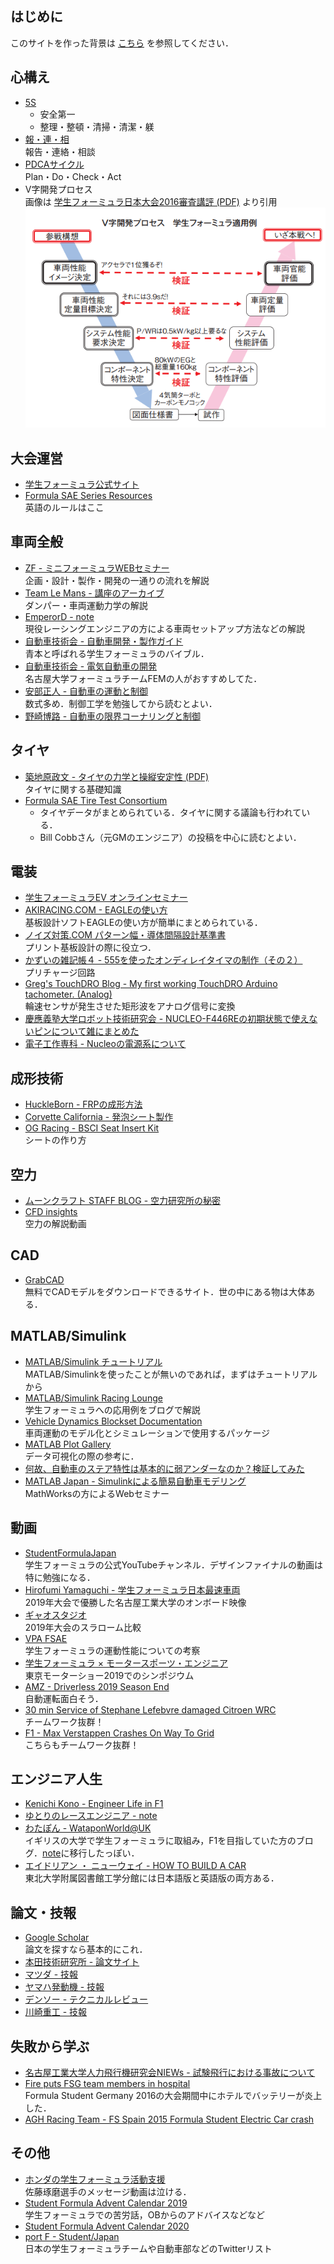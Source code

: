 ## はじめに
このサイトを作った背景は [こちら](https://github.com/xxkizashi/FSAE_TO_WIN#description) を参照してください．

## 心構え
- [5S](https://ja.wikipedia.org/wiki/5S)
    - 安全第一
    - 整理・整頓・清掃・清潔・躾
- [報・連・相](https://ja.wikipedia.org/wiki/%E5%A0%B1%E3%83%BB%E9%80%A3%E3%83%BB%E7%9B%B8)  
    報告・連絡・相談
- [PDCAサイクル](https://ja.wikipedia.org/wiki/PDCA%E3%82%B5%E3%82%A4%E3%82%AF%E3%83%AB)  
    Plan・Do・Check・Act
- V字開発プロセス  
    画像は [学生フォーミュラ日本大会2016審査講評 (PDF)](https://www.jsae.or.jp/formula/jp/student_formula/14th_result/docu/SAE_2016_03.pdf) より引用  
    ![v_model](/img/v_model.PNG)

## 大会運営
- [学生フォーミュラ公式サイト](https://www.jsae.or.jp/formula/jp/)
- [Formula SAE Series Resources](https://www.fsaeonline.com/cdsweb/gen/DocumentResources.aspx)  
    英語のルールはここ

## 車両全般
- [ZF - ミニフォーミュラWEBセミナー](https://www.zf.com/products/ja/motorsport/motorsport_japan/mini_forumula_web_seminar/mini_formula_web_seminar.html)  
    企画・設計・製作・開発の一通りの流れを解説
- [Team Le Mans - 講座のアーカイブ](http://a011w.broada.jp/cantalwaysget/)  
    ダンパー・車両運動力学の解説
- [EmperorD - note](https://note.com/emperor_d)  
    現役レーシングエンジニアの方による車両セットアップ方法などの解説
- [自動車技術会 - 自動車開発・製作ガイド](https://tech.jsae.or.jp/hanbai/html/detail/j2008-31.html)  
    青本と呼ばれる学生フォーミュラのバイブル．
- [自動車技術会 - 電気自動車の開発](https://tech.jsae.or.jp/hanbai/html/detail/j2015-32.html)  
    名古屋大学フォーミュラチームFEMの人がおすすめしてた．
- [安部正人 - 自動車の運動と制御](https://www.amazon.co.jp/dp/4501419202/ref=cm_sw_r_tw_dp_U_x_199REbJBJN2ZZ)  
    数式多め．制御工学を勉強してから読むとよい．
- [野崎博路 - 自動車の限界コーナリングと制御](https://www.amazon.co.jp/dp/4501419709/ref=cm_sw_r_tw_dp_U_x_q-9REbAHCP9ZQ)

## タイヤ
- [築地原政文 - タイヤの力学と操縦安定性 (PDF)](https://www.jsae.or.jp/~dat1/mr/motor15/mr200238.pdf)  
    タイヤに関する基礎知識
- [Formula SAE Tire Test Consortium](http://www.fsaettc.org/)
    - タイヤデータがまとめられている．タイヤに関する議論も行われている．
    - Bill Cobbさん（元GMのエンジニア）の投稿を中心に読むとよい．

## 電装
- [学生フォーミュラEV オンラインセミナー](https://www.jsae.or.jp/form/?id=27)  
- [AKIRACING.COM - EAGLEの使い方](http://akiracing.com/2017/05/27/eagle_tutorial/)  
    基板設計ソフトEAGLEの使い方が簡単にまとめられている．
- [ノイズ対策.COM パターン幅・導体間隔設計基準書](https://www.noise-counterplan.com/article/14951064.html)  
    プリント基板設計の際に役立つ．
- [かずいの雑記帳４ - 555を使ったオンディレイタイマの制作（その２）](http://kazuikazui.dreamlog.jp/archives/52463320.html)  
    プリチャージ回路
- [Greg's TouchDRO Blog - My first working TouchDRO Arduino tachometer. (Analog)](http://www.bettec.co/dro/)  
    輪速センサが発生させた矩形波をアナログ信号に変換
- [慶應義塾大学ロボット技術研究会 - NUCLEO-F446REの初期状態で使えないピンについて雑にまとめた](https://keiorogiken.wordpress.com/2018/12/08/nucleo-f446re/)
- [電子工作専科 - Nucleoの電源系について](https://denshikousakusenka.jimdofree.com/%E9%96%8B%E7%99%BA%E7%92%B0%E5%A2%83%E6%A7%8B%E7%AF%89/stm32/nucleo%E3%81%AE%E9%9B%BB%E6%BA%90%E7%B3%BB/)

## 成形技術
- [HuckleBorn - FRPの成形方法](http://www.huckleborn.ne.jp/products/frp/howtofrp01.htm)
- [Corvette California - 発泡シート製作](http://www.pac1.net/corvette/2007/11/post-110.html)
- [OG Racing - BSCI Seat Insert Kit](https://youtu.be/eRk9d9uiX14)  
    シートの作り方

## 空力
- [ムーンクラフト STAFF BLOG - 空力研究所の秘密](https://www.mooncraft.jp/blogstaff/aerodynamic/)
- [CFD insights](https://www.youtube.com/channel/UC7HbiTAeLdWyJ_6FYOwmTww)  
    空力の解説動画

## CAD
- [GrabCAD](https://grabcad.com/library)  
    無料でCADモデルをダウンロードできるサイト．世の中にある物は大体ある．

## MATLAB/Simulink
- [MATLAB/Simulink チュートリアル](https://jp.mathworks.com/support/learn-with-matlab-tutorials.html)  
    MATLAB/Simulinkを使ったことが無いのであれば，まずはチュートリアルから
- [MATLAB/Simulink Racing Lounge](https://blogs.mathworks.com/racing-lounge/)  
    学生フォーミュラへの応用例をブログで解説
- [Vehicle Dynamics Blockset Documentation](https://jp.mathworks.com/help/vdynblks/)  
    車両運動のモデル化とシミュレーションで使用するパッケージ
- [MATLAB Plot Gallery](https://jp.mathworks.com/products/matlab/plot-gallery.html)  
    データ可視化の際の参考に．
- [何故、自動車のステア特性は基本的に弱アンダーなのか？検証してみた](https://qiita.com/Fuminori_Souma/items/9e0bc9a92515cfffeda1)
- [MATLAB Japan - Simulinkによる簡易自動車モデリング](https://youtu.be/kCpgea63xpY)  
    MathWorksの方によるWebセミナー

## 動画
- [StudentFormulaJapan](https://www.youtube.com/user/StudentFormulaJapan)  
    学生フォーミュラの公式YouTubeチャンネル．デザインファイナルの動画は特に勉強になる．
- [Hirofumi Yamaguchi - 学生フォーミュラ日本最速車両](https://youtu.be/rmwHKfSambo)  
    2019年大会で優勝した名古屋工業大学のオンボード映像
- [ギャオスタジオ](https://www.youtube.com/channel/UCDhB4SqV0MZmGggtIpAgFSQ)  
    2019年大会のスラローム比較
- [VPA FSAE](https://www.youtube.com/channel/UCzL47WHtVIreRdS_dWyDMGw)  
    学生フォーミュラの運動性能についての考察
- [学生フォーミュラ × モータースポーツ・エンジニア](https://youtu.be/qIcz84KsosU)  
    東京モーターショー2019でのシンポジウム
- [AMZ - Driverless 2019 Season End](https://youtu.be/SAcn6X0amk4)  
    自動運転面白そう．
- [30 min Service of Stephane Lefebvre damaged Citroen WRC](https://youtu.be/UKBnPnYh8iw)  
    チームワーク抜群！
- [F1 - Max Verstappen Crashes On Way To Grid](https://youtu.be/k-HpHDpeF8E)  
    こちらもチームワーク抜群！

## エンジニア人生
- [Kenichi Kono - Engineer Life in F1](https://www.f1engineer-jp.com/)
- [ゆとりのレースエンジニア - note](https://note.com/h_theta)
- [わたぽん - WataponWorld@UK](http://watapon-f1.com/)  
    イギリスの大学で学生フォーミュラに取組み，F1を目指していた方のブログ．[note](https://note.com/wataponf1)に移行したっぽい．
- [エイドリアン ・ ニューウェイ - HOW TO BUILD A CAR](https://www.amazon.co.jp/dp/4779641608/ref=cm_sw_r_tw_dp_x_eveiFb4BNW2TQ)  
    東北大学附属図書館工学分館には日本語版と英語版の両方ある．

## 論文・技報
- [Google Scholar](https://scholar.google.co.jp/)  
    論文を探すなら基本的にこれ．
- [本田技術研究所 - 論文サイト](https://www.hondarandd.jp/?lang=jp)
- [マツダ - 技報](https://www.mazda.com/ja/innovation/technology/gihou/)
- [ヤマハ発動機 - 技報](https://global.yamaha-motor.com/jp/design_technology/technical/)
- [デンソー - テクニカルレビュー](https://www.denso.com/jp/ja/business/innovation/review/)
- [川崎重工 - 技報](https://www.khi.co.jp/rd/magazine/)

## 失敗から学ぶ
- [名古屋工業大学人力飛行機研究会NIEWs - 試験飛行における事故について](http://blog.livedoor.jp/niews_nitech/archives/57302762.html)  
- [Fire puts FSG team members in hospital](https://www.racetechmag.com/2016/08/fire-fsg-team-members-hospital/)  
    Formula Student Germany 2016の大会期間中にホテルでバッテリーが炎上した．
- [AGH Racing Team - FS Spain 2015 Formula Student Electric Car crash](https://youtu.be/cj85PD5A-hU)  

## その他
- [ホンダの学生フォーミュラ活動支援](https://www.honda.co.jp/philanthropy/support/f-sae.html)  
    佐藤琢磨選手のメッセージ動画は泣ける．
- [Student Formula Advent Calendar 2019](https://adventar.org/calendars/4588)  
    学生フォーミュラでの苦労話，OBからのアドバイスなどなど
- [Student Formula Advent Calendar 2020](https://adventar.org/calendars/5465)  
- [port F - Student/Japan](https://twitter.com/i/lists/1085108431470583813?s=20)  
    日本の学生フォーミュラチームや自動車部などのTwitterリスト